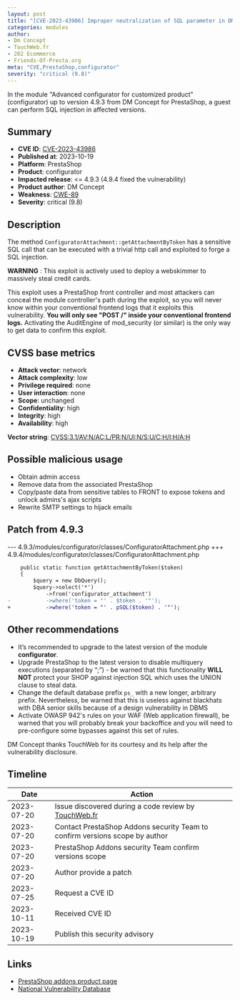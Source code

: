 ```yaml
---
layout: post
title: "[CVE-2023-43986] Improper neutralization of SQL parameter in DM Concept - Advanced configurator for customized product module for PrestaShop"
categories: modules
author:
- Dm Concept
- TouchWeb.fr
- 202 Ecommerce
- Friends-Of-Presta.org
meta: "CVE,PrestaShop,configurator"
severity: "critical (9.8)"
---
```


In the module "Advanced configurator for customized product" (configurator) up to version 4.9.3 from DM Concept for PrestaShop, a guest can perform SQL injection in affected versions.


## Summary

* **CVE ID**: [CVE-2023-43986](https://cve.mitre.org/cgi-bin/cvename.cgi?name=CVE-2023-43986)
* **Published at**: 2023-10-19
* **Platform**: PrestaShop
* **Product**: configurator
* **Impacted release**: <= 4.9.3 (4.9.4 fixed the vulnerability)
* **Product author**: DM Concept
* **Weakness**: [CWE-89](https://cwe.mitre.org/data/definitions/89.html)
* **Severity**: critical (9.8)

## Description

The method `ConfiguratorAttachment::getAttachmentByToken` has a sensitive SQL call that can be executed with a trivial http call and exploited to forge a SQL injection.

**WARNING** : This exploit is actively used to deploy a webskimmer to massively steal credit cards.

This exploit uses a PrestaShop front controller and most attackers can conceal the module controller's path during the exploit, so you will never know within your conventional frontend logs that it exploits this vulnerability. **You will only see "POST /" inside your conventional frontend logs.** Activating the AuditEngine of mod_security (or similar) is the only way to get data to confirm this exploit.

## CVSS base metrics

* **Attack vector**: network
* **Attack complexity**: low
* **Privilege required**: none
* **User interaction**: none
* **Scope**: unchanged
* **Confidentiality**: high
* **Integrity**: high
* **Availability**: high

**Vector string**: [CVSS:3.1/AV:N/AC:L/PR:N/UI:N/S:U/C:H/I:H/A:H](https://nvd.nist.gov/vuln-metrics/cvss/v3-calculator?vector=AV:N/AC:L/PR:N/UI:N/S:U/C:H/I:H/A:H)

## Possible malicious usage

* Obtain admin access
* Remove data from the associated PrestaShop
* Copy/paste data from sensitive tables to FRONT to expose tokens and unlock admins's ajax scripts
* Rewrite SMTP settings to hijack emails

## Patch from 4.9.3

--- 4.9.3/modules/configurator/classes/ConfiguratorAttachment.php
+++ 4.9.4/modules/configurator/classes/ConfiguratorAttachment.php
```diff
    public static function getAttachmentByToken($token)
    {
        $query = new DbQuery();
        $query->select('*')
            ->from('configurator_attachment')
-           ->where('token = "' . $token . '"');
+           ->where('token = "' . pSQL($token) . '"');
```

## Other recommendations

* It’s recommended to upgrade to the latest version of the module **configurator**.
* Upgrade PrestaShop to the latest version to disable multiquery executions (separated by “;”) - be warned that this functionality **WILL NOT** protect your SHOP against injection SQL which uses the UNION clause to steal data.
* Change the default database prefix `ps_` with a new longer, arbitrary prefix. Nevertheless, be warned that this is useless against blackhats with DBA senior skills because of a design vulnerability in DBMS
* Activate OWASP 942's rules on your WAF (Web application firewall), be warned that you will probably break your backoffice and you will need to pre-configure some bypasses against this set of rules.

DM Concept thanks TouchWeb for its courtesy and its help after the vulnerability disclosure.

## Timeline

| Date | Action |
|--|--|
| 2023-07-20 | Issue discovered during a code review by [TouchWeb.fr](https://www.touchweb.fr) |
| 2023-07-20 | Contact PrestaShop Addons security Team to confirm versions scope by author |
| 2023-07-20 | PrestaShop Addons security Team confirm versions scope |
| 2023-07-20 | Author provide a patch |
| 2023-07-25 | Request a CVE ID |
| 2023-10-11 | Received CVE ID |
| 2023-10-19 | Publish this security advisory |

## Links

* [PrestaShop addons product page](https://addons.prestashop.com/fr/declinaisons-personnalisation/20343-configurateur-avance-de-produit-sur-mesure-par-etape.html)
* [National Vulnerability Database](https://nvd.nist.gov/vuln/detail/CVE-2023-43986)
